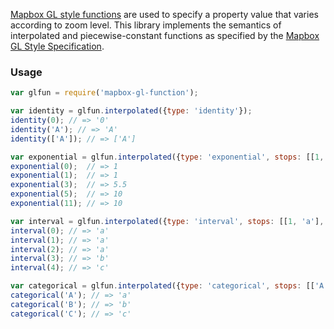 [Mapbox GL style functions](https://www.mapbox.com/mapbox-gl-style-spec/#function) are used to specify a property value that varies according to zoom level. This library implements the semantics of interpolated and piecewise-constant functions as specified by the [Mapbox GL Style Specification](https://github.com/mapbox/mapbox-gl-style-spec).

### Usage

``` javascript
var glfun = require('mapbox-gl-function');

var identity = glfun.interpolated({type: 'identity'});
identity(0); // => '0'
identity('A'); // => 'A'
identity(['A']); // => ['A']

var exponential = glfun.interpolated({type: 'exponential', stops: [[1, 1], [5, 10]]});
exponential(0);  // => 1
exponential(1);  // => 1
exponential(3);  // => 5.5
exponential(5);  // => 10
exponential(11); // => 10

var interval = glfun.interpolated({type: 'interval', stops: [[1, 'a'], [3, 'b'], [4, 'c']]});
interval(0); // => 'a'
interval(1); // => 'a'
interval(2); // => 'a'
interval(3); // => 'b'
interval(4); // => 'c'

var categorical = glfun.interpolated({type: 'categorical', stops: [['A', 'a'], ['B', 'b'], ['C', 'c']]});
categorical('A'); // => 'a'
categorical('B'); // => 'b'
categorical('C'); // => 'c'
```
